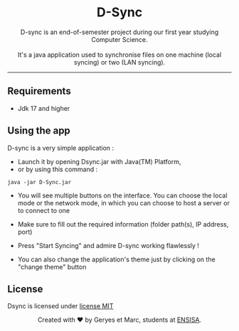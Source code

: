 <h1 align="center">
	D-Sync
</h1>

<p align ="center">
    D-sync is an end-of-semester project during our first year studying Computer Science.<br></br>
    It's a java application used to synchronise files on one machine (local syncing) or two (LAN syncing).
</p>

<hr />

## Requirements

- Jdk 17 and higher

## Using the app

D-sync is a very simple application :
- Launch it by opening Dsync.jar with Java(TM) Platform,
- or by using this command :
```
java -jar D-Sync.jar
```

- You will see multiple buttons on the interface. You can choose the local mode or the network mode, in which you can choose to host a server or to connect to one

- Make sure to fill out the required information (folder path(s), IP address, port)

- Press "Start Syncing" and admire D-sync working flawlessly !

- You can also change the application's theme just by clicking on the "change theme" button

## License

Dsync is licensed under [license MIT](./LICENSE.md)

<footer>
<p align="center">
Created with ❤️ by Geryes et Marc, students at <a href="https://www.ensisa.uha.fr">ENSISA</a>.
</p>
</footer>

